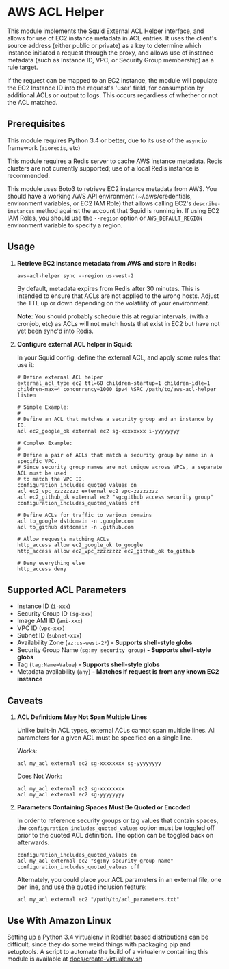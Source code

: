 AWS ACL Helper
==============

This module implements the Squid External ACL Helper interface, and allows for
use of EC2 instance metadata in ACL entries. It uses the client's source
address (either public or private) as a key to determine which instance 
initiated a request through the proxy, and allows use of instance metadata
(such as Instance ID, VPC, or Security Group membership) as a rule target.

If the request can be mapped to an EC2 instance, the module will populate
the EC2 Instance ID into the request's 'user' field, for consumption by
additional ACLs or output to logs. This occurs regardless of whether or not
the ACL matched.

Prerequisites
-------------

This module requires Python 3.4 or better, due to its use of the `asyncio`
framework (`aioredis`, etc)

This module requires a Redis server to cache AWS instance metadata. Redis 
clusters are not currently supported; use of a local Redis instance is
recommended.

This module uses Boto3 to retrieve EC2 instance metadata from AWS. You should 
have a working AWS API environment (~/.aws/credentials, environment variables,
or EC2 IAM Role) that allows calling EC2's `describe-instances` method
against the account that Squid is running in. If using EC2 IAM Roles, you 
should use the `--region` option or `AWS_DEFAULT_REGION` environment variable
to specify a region.

Usage
-----

1. **Retrieve EC2 instance metadata from AWS and store in Redis:**

   `aws-acl-helper sync --region us-west-2`

    By default, metadata expires from Redis after 30 minutes. This is intended
    to ensure that ACLs are not applied to the wrong hosts. Adjust the TTL up
    or down depending on the volatility of your environment.

    **Note**: You should probably schedule this at regular intervals, (with a
    cronjob, etc) as ACLs will not match hosts that exist in EC2 but have not
    yet been sync'd into Redis.

2. **Configure external ACL helper in Squid:**

    In your Squid config, define the external ACL, and apply some rules that
    use it:
    ```
    # Define external ACL helper
    external_acl_type ec2 ttl=60 children-startup=1 children-idle=1 children-max=4 concurrency=1000 ipv4 %SRC /path/to/aws-acl-helper listen
    
    # Simple Example:
    #
    # Define an ACL that matches a security group and an instance by ID.
    acl ec2_google_ok external ec2 sg-xxxxxxxx i-yyyyyyyy

    # Complex Example:
    #
    # Define a pair of ACLs that match a security group by name in a specific VPC.
    # Since security group names are not unique across VPCs, a separate ACL must be used
    # to match the VPC ID.
    configuration_includes_quoted_values on
    acl ec2_vpc_zzzzzzzz external ec2 vpc-zzzzzzzz
    acl ec2_github_ok external ec2 "sg:github access security group"
    configuration_includes_quoted_values off
    
    # Define ACLs for traffic to various domains
    acl to_google dstdomain -n .google.com
    acl to_github dstdomain -n .github.com
    
    # Allow requests matching ACLs
    http_access allow ec2_google_ok to_google
    http_access allow ec2_vpc_zzzzzzzz ec2_github_ok to_github
    
    # Deny everything else
    http_access deny
    ```
    
Supported ACL Parameters
------------------------
 * Instance ID (`i-xxx`)
 * Security Group ID `(sg-xxx`)
 * Image AMI ID (`ami-xxx`)
 * VPC ID (`vpc-xxx`)
 * Subnet ID (`subnet-xxx`)
 * Availability Zone (`az:us-west-2*`)          **- Supports shell-style globs**
 * Security Group Name (`sg:my security group`) **- Supports shell-style globs**
 * Tag (`tag:Name=Value`)                       **- Supports shell-style globs**
 * Metadata availability (`any`)                **- Matches if request is from any known EC2 instance**

Caveats
-------
1. **ACL Definitions May Not Span Multiple Lines**

    Unlike built-in ACL types, external ACLs cannot span multiple lines.
    All parameters for a given ACL must be specified on a single line.

    Works:
    ```
    acl my_acl external ec2 sg-xxxxxxxx sg-yyyyyyyy
    ```

    Does Not Work:
    ```
    acl my_acl external ec2 sg-xxxxxxxx
    acl my_acl external ec2 sg-yyyyyyyy
    ```

2. **Parameters Containing Spaces Must Be Quoted or Encoded**

   In order to reference security groups or tag values that contain spaces,
   the `configuration_includes_quoted_values` option must be toggled off prior
   to the quoted ACL definition. The option can be toggled back on afterwards.
   ```
   configuration_includes_quoted_values on
   acl my_acl external ec2 "sg:my security group name"
   configuration_includes_quoted_values off
   ```

   Alternately, you could place your ACL parameters in an external file, one
   per line, and use the quoted inclusion feature:
   ```
   acl my_acl external ec2 "/path/to/acl_parameters.txt"
   ```

Use With Amazon Linux
---------------------
Setting up a Python 3.4 virtualenv in RedHat based distributions can be
difficult, since they do some weird things with packaging pip and setuptools.
A script to automate the build of a virtualenv containing this module is
available at [docs/create-virtualenv.sh](docs/create-virtualenv.sh)
